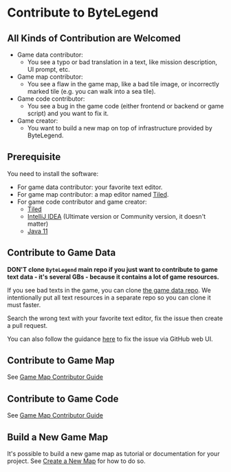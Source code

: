 # Contribute to ByteLegend

## All Kinds of Contribution are Welcomed

- Game data contributor: 
  - You see a typo or bad translation in a text, like mission description, UI prompt, etc.
- Game map contributor: 
  - You see a flaw in the game map, like a bad tile image, or incorrectly marked tile (e.g. you can walk into a sea tile).  
- Game code contributor: 
  - You see a bug in the game code (either frontend or backend or game script) and you want to fix it.
- Game creator: 
  - You want to build a new map on top of infrastructure provided by ByteLegend.

## Prerequisite

You need to install the software:

- For game data contributor: your favorite text editor.
- For game map contributor: a map editor named [Tiled](https://www.mapeditor.org/).
- For game code contributor and game creator: 
  - [Tiled](https://www.mapeditor.org/)
  - [IntelliJ IDEA](https://www.jetbrains.com/idea/download/) (Ultimate version or Community version, it doesn't matter)
  - [Java 11](https://adoptopenjdk.net/)

## Contribute to Game Data

**DON'T clone `ByteLegend` main repo if you just want to contribute to game text data - it's several GBs - because it contains a lot of game resources.**

If you see bad texts in the game, you can clone [the game data repo](https://github.com/ByteLegend/game-data).
We intentionally put all text resources in a separate repo so you can clone it must faster.

Search the wrong text with your favorite text editor, fix the issue then create a pull request.

You can also follow the guidance [here](https://github.com/ByteLegend/ByteLegend/blob/master/docs/en/i18n.md#help-us-via-github-web-ui) to fix the issue via GitHub web UI.

## Contribute to Game Map

See [Game Map Contributor Guide](https://github.com/ByteLegend/ByteLegend/blob/master/docs/en/game-map-contributor-guide.md)

## Contribute to Game Code

See [Game Map Contributor Guide](https://github.com/ByteLegend/ByteLegend/blob/master/docs/en/game-map-contributor-guide.md)

## Build a New Game Map

It's possible to build a new game map as tutorial or documentation for your project.
See [Create a New Map](https://github.com/ByteLegend/ByteLegend/blob/master/docs/en/create-a-new-map.md) for how to do so.
